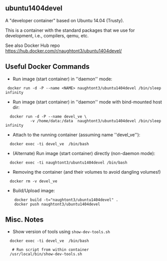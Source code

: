 ubuntu1404devel
---------------

A "developer container" based on Ubuntu 14.04 (Trusty).

This is a container with the standard packages that we use for development,
i.e., compilers, qemu, etc.

See also Docker Hub repo
https://hub.docker.com/r/naughtont3/ubuntu1404devel/


Useful Docker Commands
----------------------
- Run image (start container) in ''daemon'' mode:
```
 docker run -d -P --name <NAME> naughtont3/ubuntu1404devel /bin/sleep infinity
```

- Run image (start container) in ''daemon'' mode with bind-mounted host dir:
```
  docker run -d -P --name devel_ve \
           -v /home/data:/data  naughtont3/ubuntu1404devel /bin/sleep infinity
```

- Attach to the running container (assuming name ''devel_ve''):
```
  docker exec -ti devel_ve  /bin/bash
```

- (Alternate) Run image (start container) directly (non-daemon mode):
```
  docker exec -ti naughtont3/ubuntu1404devel /bin/bash
```

- Removing the container (and their volumes to avoid dangling volumes!)
```
  docker rm -v devel_ve
```

- Build/Upload image:
```
    docker build -t="naughtont3/ubuntu1404devel" .
    docker push naughtont3/ubuntu1404devel 
```

Misc. Notes
-----------
- Show version of tools using ```show-dev-tools.sh```
```
  docker exec -ti devel_ve  /bin/bash

   # Run script from within container
  /usr/local/bin/show-dev-tools.sh
```

